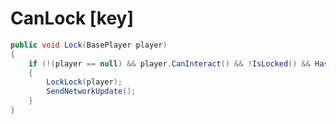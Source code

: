 <Badge type="danger" text="Carbon Compatible"/><Badge type="warning" text="Oxide Compatible"/>
# CanLock [key]
```csharp
public void Lock(BasePlayer player)
{
	if (!(player == null) && player.CanInteract() && !IsLocked() && HasLockPermission(player))
	{
		LockLock(player);
		SendNetworkUpdate();
	}
}

```
